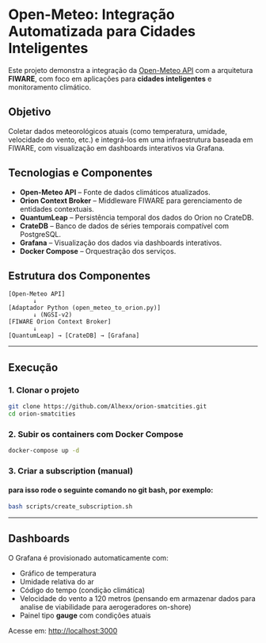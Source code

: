 # Open-Meteo: Integração Automatizada para Cidades Inteligentes

Este projeto demonstra a integração da [Open-Meteo API](https://open-meteo.com) com a arquitetura **FIWARE**, com foco em aplicações para **cidades inteligentes** e monitoramento climático.

## Objetivo

Coletar dados meteorológicos atuais (como temperatura, umidade, velocidade do vento, etc.) e integrá-los em uma infraestrutura baseada em FIWARE, com visualização em dashboards interativos via Grafana.

## Tecnologias e Componentes

- **Open-Meteo API** – Fonte de dados climáticos atualizados.
- **Orion Context Broker** – Middleware FIWARE para gerenciamento de entidades contextuais.
- **QuantumLeap** – Persistência temporal dos dados do Orion no CrateDB.
- **CrateDB** – Banco de dados de séries temporais compatível com PostgreSQL.
- **Grafana** – Visualização dos dados via dashboards interativos.
- **Docker Compose** – Orquestração dos serviços.

## Estrutura dos Componentes

```plaintext
[Open-Meteo API]
       ↓
[Adaptador Python (open_meteo_to_orion.py)]
       ↓ (NGSI-v2)
[FIWARE Orion Context Broker]
       ↓
[QuantumLeap] → [CrateDB] → [Grafana]
```

---

## Execução

### 1. Clonar o projeto

```bash
git clone https://github.com/Alhexx/orion-smatcities.git
cd orion-smatcities
```

### 2. Subir os containers com Docker Compose

```bash
docker-compose up -d
```

### 3. Criar a subscription (manual)

#### para isso rode o seguinte comando no git bash, por exemplo:

```bash
bash scripts/create_subscription.sh
```

---

## Dashboards

O Grafana é provisionado automaticamente com:

- Gráfico de temperatura
- Umidade relativa do ar
- Código do tempo (condição climática)
- Velocidade do vento a 120 metros (pensando em armazenar dados para analise de viabilidade para aerogeradores on-shore)
- Painel tipo **gauge** com condições atuais

Acesse em: [http://localhost:3000](http://localhost:3000)
